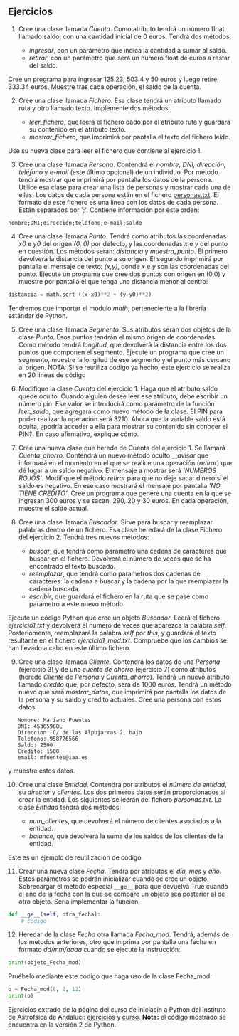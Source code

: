 ## Ejercicios

1. Cree una clase llamada _Cuenta_. Como atributo tendrá un número float llamado saldo, con una cantidad inicial de 0 euros.
Tendrá dos métodos:

    - _ingresar_, con un parámetro que indica la cantidad a sumar al saldo.
    - _retirar_, con un parámetro que será un número float de euros a restar del saldo.

Cree un programa para ingresar 125.23, 503.4 y 50 euros y luego retire, 333.34 euros.
Muestre tras cada operación, el saldo de la cuenta.

2. Cree una clase llamada _Fichero_. Esa clase tendrá un atributo llamado ruta y otro llamado texto.
Implemente dos métodos:

    - _leer_fichero_, que leerá el fichero dado por el atributo ruta y guardará su contenido en el atributo texto.
    - _mostrar_fichero_, que imprimirá por pantalla el texto del fichero leído.

Use su nueva clase para leer el fichero que contiene al ejercicio 1.

3. Cree una clase llamada _Persona_. Contendrá el _nombre, DNI, dirección, teléfono_ y _e-mail_ (este último opcional) de un individuo.
Por método tendrá mostrar que imprimirá por pantalla los datos de la persona.
Utilice esa clase para crear una lista de personas y mostrar cada una de ellas. Los datos de cada persona están en el fichero [personas.txt](http://www.iaa.es/python/ejercicios/personas.txt). El formato de este fichero es una linea con los datos de cada persona. Están separados por ';'. Contiene información por este orden:

`nombre;DNI;dirección;teléfono;e-mail;saldo`

4. Cree una clase llamada _Punto_. Tendrá como atributos las coordenadas _x0_ e _y0_ del origen _(0, 0)_ por defecto, y las coordenadas _x_ e _y_ del punto en cuestión.
Los métodos serán: _distancia_ y _muestra_punto_. El primero devolverá la distancia del punto a su origen. El segundo imprimirá por pantalla el mensaje de texto: _(x,y)_, donde _x_ e _y_ son las coordenadas del punto.
Ejecute un programa que cree dos puntos con origen en (0,0) y muestre por pantalla el que tenga una distancia menor al centro:

```Python
distancia = math.sqrt ((x-x0)**2 + (y-y0)**2)
```

Tendremos que importar el modulo _math_, perteneciente a la librería estándar de Python.

5. Cree una clase llamada _Segmento_. Sus atributos serán dos objetos de la clase _Punto_. Esos puntos tendrán el mismo origen de coordenadas.
Como método tendrá _longitud_, que devolverá la distancia entre los dos puntos que componen el segmento.
Ejecute un programa que cree un segmento, muestre la longitud de ese segmento y el punto más cercano al origen.
NOTA: Si se reutiliza código ya hecho, este ejercicio se realiza en 20 lineas de código

6. Modifique la clase _Cuenta_ del ejercicio 1. Haga que el atributo saldo quede oculto. Cuando alguien desee leer ese atributo, debe escribir un número pin. Ese valor se introducirá como parámetro de la función _leer_saldo_, que agregará como nuevo método de la clase.
El PIN para poder realizar la operación será 3210.
Ahora que la variable saldo está oculta, ¿podría acceder a ella para mostrar su contenido sin conocer el PIN?. En caso afirmativo, explique cómo.

7. Cree una nueva clase que herede de Cuenta del ejercicio 1. Se llamará _Cuenta_ahorro_. Contendrá un nuevo método oculto ___avisar_ que informará en el momento en el que se realice una operación (_retirar_) que dé lugar a un saldo negativo. El mensaje a mostrar será _'NUMEROS ROJOS'_.
Modifique el método _retirar_ para que no deje sacar dinero si el saldo es negativo. En ese caso mostrará el mensaje por pantalla _'NO TIENE CREDITO'_.
Cree un programa que genere una cuenta en la que se ingresan 300 euros y se sacan, 290, 20 y 30 euros. En cada operación, muestre el saldo actual.

8. Cree una clase llamada _Buscador_. Sirve para buscar y reemplazar palabras dentro de un fichero. Esa clase heredará de la clase Fichero del ejercicio 2.
Tendrá tres nuevos métodos:

    - _buscar_, que tendrá como parámetro una cadena de caracteres que buscar en el fichero. Devolverá el número de veces que se ha encontrado el texto buscado.
    - _reemplazar_, que tendrá como parametros dos cadenas de caracteres: la cadena a buscar y la cadena por la que reemplazar la cadena buscada.
    - _escribir_, que guardará el fichero en la ruta que se pase como parámetro a este nuevo método.

Ejecute un código Python que cree un objeto _Buscador_. Leerá el fichero _ejercicio1.txt_ y devolverá el número de veces que aparezca la palabra _self_. Posteriomente, reemplazará la palabra _self_ por _this_, y guardará el texto resultante en el fichero _ejercicio1_mod.txt_. Compruebe que los cambios se han llevado a cabo en este último fichero.

9. Cree una clase llamada _Cliente_. Contendrá los datos de una _Persona_ (ejercicio 3) y de una _cuenta de ahorro_ (ejercicio 7) como atributos (herede _Cliente_ de _Persona_ y _Cuenta_ahorro_). Tendrá un nuevo atributo llamado _credito_ que, por defecto, será de 1000 euros.
Tendrá un método nuevo que será _mostrar_datos_, que imprimirá por pantalla los datos de la persona y su saldo y credito actuales.
Cree una persona con estos datos:

```
   Nombre: Mariano Fuentes
   DNI: 45365968L
   Direccion: C/ de las Alpujarras 2, bajo
   Telefono: 958776566
   Saldo: 2500
   Credito: 1500
   email: mfuentes@iaa.es
```

y muestre estos datos.

10. Cree una clase _Entidad_. Contendrá por atributos el _número de entidad_, su _director_ y _clientes_. Los dos primeros datos serán proporcionados al crear la entidad. Los siguientes se leerán del fichero _personas.txt_.
La clase _Entidad_ tendrá dos métodos:

    - _num_clientes_, que devolverá el número de clientes asociados a la entidad.
    - _balance_, que devolverá la suma de los saldos de los clientes de la entidad.


Este es un ejemplo de reutilización de código.

11. Crear una nueva clase _Fecha_. Tendrá por atributos el _día, mes_ y _año_. Estos parámetros se podrán inicializar cuando se cree un objeto.
Sobrecargar el método especial `__ge__` para que devuelva True cuando el año de la fecha con la que se compare un objeto sea posterior al de otro objeto.
Sería implementar la funcion:

```Python
def __ge__(self, otra_fecha):
	# codigo
```

12. Heredar de la clase _Fecha_ otra llamada _Fecha_mod_. Tendrá, además de los metodos anteriores, otro que imprima por pantalla una fecha en formato _dd/mm/aaaa_ cuando se ejecute la instrucción:

```Python
print(objeto_Fecha_mod)
```

Pruébelo mediante este código que haga uso de la clase Fecha_mod:

```Python
o = Fecha_mod(8, 2, 12)
print(o)
```
Ejercicios extrado de la página del curso de iniciacin a Python del Instituto de Astrofsica de Andalucí: [ejercicios](http://www.iaa.es/python/ejercicios/) y [curso](http://www.iaa.es/python/). **Nota:** el código mostrado se encuentra en la versión 2 de Python.
